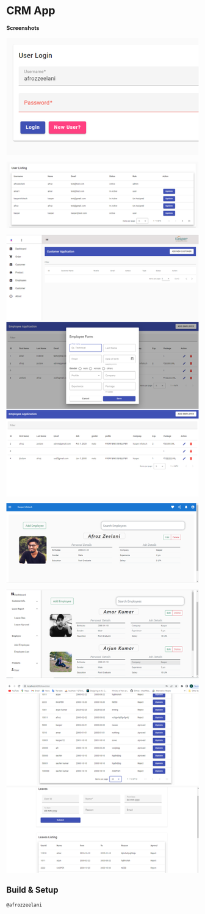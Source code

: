 # CRM App

#### Screenshots

![Screenshot1](screenshots/Screenshot.png)

![Screenshot2](screenshots/Screenshot2.png)

![Screenshot3](screenshots/Screenshot3.png)
![Screenshot4](screenshots/Screenshot4.png)
![Screenshot5](screenshots/Screenshot5.png)

![Screenshot6](screenshots/Screenshot6.png)

![Screenshot7](screenshots/Screenshot7.png)

![Screenshot8](screenshots/Screenshot8.png)
![Screenshot9](screenshots/Screenshot9.png)



## Build & Setup



```
@afrozzeelani